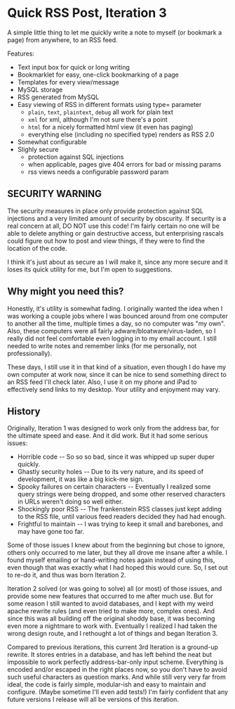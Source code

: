Quick RSS Post, Iteration 3
===========================

A simple little thing to let me quickly write a note to myself (or bookmark a page) from anywhere, to an RSS feed.

Features:
- Text input box for quick or long writing
- Bookmarklet for easy, one-click bookmarking of a page
- Templates for every view/message
- MySQL storage
- RSS generated from MySQL
- Easy viewing of RSS in different formats using type= parameter
  - `plain`, `text`, `plaintext`, `debug` all work for plain text
  - `xml` for xml, although I'm not sure there's a point
  - `html` for a nicely formatted html view (it even has paging)
  - everything else (including no specified type) renders as RSS 2.0
- Somewhat configurable
- Slighly secure
  - protection against SQL injections
  - when applicable, pages give 404 errors for bad or missing params
  - rss views needs a configurable password param


SECURITY WARNING
----------------
The security measures in place only provide protection against SQL injections and a very limited amount of security by obscurity. If security is a real concern at all, DO NOT use this code! I'm fairly certain no one will be able to delete anything or gain destructive access, but enterprising rascals could figure out how to post and view things, if they were to find the location of the code.

I think it's just about as secure as I will make it, since any more secure and it loses its quick utility for me, but I'm open to suggestions.


Why might you need this?
------------------------

Honestly, it's utility is somewhat fading. I originally wanted the idea when I was working a couple jobs where I was bounced around from one computer to another all the time, multiple times a day, so no computer was "my own". Also, these computers were all fairly adware/bloatware/virus-laden, so I really did not feel comfortable even logging in to my email account. I still needed to write notes and remember links (for me personally, not professionally).

These days, I still use it in that kind of a situation, even though I do have my own computer at work now, since it can be nice to send something direct to an RSS feed I'll check later. Also, I use it on my phone and iPad to effectively send links to my desktop. Your utility and enjoyment may vary.


History
-------

Originally, Iteration 1 was designed to work only from the address bar, for the ultimate speed and ease. And it did work. But it had some serious issues:
 - Horrible code -- So so so bad, since it was whipped up super duper quickly.
 - Ghastly security holes -- Due to its very nature, and its speed of development, it was like a big kick-me sign.
 - Spooky failures on certain characters -- Eventually I realized some query strings were being dropped, and some other reserved characters in URLs weren't doing so well either.
 - Shockingly poor RSS -- The frankenstein RSS classes just kept adding to the RSS file, until various feed readers decided they had had enough.
 - Frightful to maintain -- I was trying to keep it small and barebones, and may have gone too far.

Some of those issues I knew about from the beginning but chose to ignore, others only occurred to me later, but they all drove me insane after a while. I found myself emailing or hand-writing notes again instead of using this, even though that was exactly what I had hoped this would cure. So, I set out to re-do it, and thus was born Iteration 2.

Iteration 2 solved (or was going to solve) all (or most) of those issues, and provide some new features that occurred to me after much use. But for some reason I still wanted to avoid databases, and I kept with my weird apache rewrite rules (and even tried to make more, complex ones). And since this was all building off the original shoddy base, it was becoming even more a nightmare to work with. Eventually I realized I had taken the wrong design route, and I rethought a lot of things and began Iteration 3.

Compared to previous iterations, this current 3rd Iteration is a ground-up rewrite. It stores entries in a database, and has left behind the neat but impossible to work perfectly address-bar-only input scheme. Everything is encoded and/or escaped in the right places now, so you don't have to avoid such useful characters as question marks. And while still very very far from ideal, the code is fairly simple, modular-ish and easy to maintain and configure. (Maybe sometime I'll even add tests!) I'm fairly confident that any future versions I release will all be versions of this iteration.


